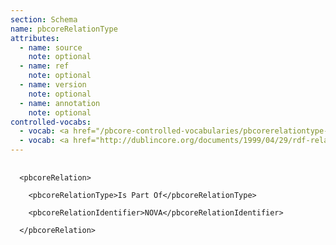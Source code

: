 ```yaml
---
section: Schema
name: pbcoreRelationType
attributes:
  - name: source
    note: optional
  - name: ref
    note: optional
  - name: version
    note: optional
  - name: annotation
    note: optional
controlled-vocabs:
  - vocab: <a href="/pbcore-controlled-vocabularies/pbcorerelationtype-vocabulary/">PBCore's Relation Type Vocabulary</a>
  - vocab: <a href="http://dublincore.org/documents/1999/04/29/rdf-relation-types/">Dublin Core RDF Schema Declaration of Relation Types</a>
---
```

<pre>
  <code>
  &lt;pbcoreRelation&gt;<br>
    &lt;pbcoreRelationType&gt;Is Part Of&lt;/pbcoreRelationType&gt;<br>
    &lt;pbcoreRelationIdentifier&gt;NOVA&lt;/pbcoreRelationIdentifier&gt;<br>
  &lt;/pbcoreRelation&gt;<br>
  </code>
</pre>

